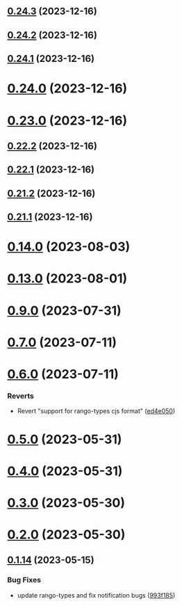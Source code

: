 ## [0.24.3](https://github.com/yeager-eren/rango-client/compare/provider-frontier@0.24.2...provider-frontier@0.24.3) (2023-12-16)



## [0.24.2](https://github.com/yeager-eren/rango-client/compare/provider-frontier@0.24.1...provider-frontier@0.24.2) (2023-12-16)



## [0.24.1](https://github.com/yeager-eren/rango-client/compare/provider-frontier@0.24.0...provider-frontier@0.24.1) (2023-12-16)



# [0.24.0](https://github.com/yeager-eren/rango-client/compare/provider-frontier@0.23.0...provider-frontier@0.24.0) (2023-12-16)



# [0.23.0](https://github.com/yeager-eren/rango-client/compare/provider-frontier@0.22.2...provider-frontier@0.23.0) (2023-12-16)



## [0.22.2](https://github.com/yeager-eren/rango-client/compare/provider-frontier@0.22.1...provider-frontier@0.22.2) (2023-12-16)



## [0.22.1](https://github.com/yeager-eren/rango-client/compare/provider-frontier@0.21.2...provider-frontier@0.22.1) (2023-12-16)



## [0.21.2](https://github.com/yeager-eren/rango-client/compare/provider-frontier@0.21.1-next.68...provider-frontier@0.21.2) (2023-12-16)



## [0.21.1](https://github.com/yeager-eren/rango-client/compare/provider-frontier@0.22.0...provider-frontier@0.21.1) (2023-12-16)



# [0.14.0](https://github.com/rango-exchange/rango-client/compare/provider-frontier@0.13.0...provider-frontier@0.14.0) (2023-08-03)



# [0.13.0](https://github.com/rango-exchange/rango-client/compare/provider-frontier@0.12.0...provider-frontier@0.13.0) (2023-08-01)



# [0.9.0](https://github.com/rango-exchange/rango-client/compare/provider-frontier@0.8.0...provider-frontier@0.9.0) (2023-07-31)



# [0.7.0](https://github.com/rango-exchange/rango-client/compare/provider-frontier@0.6.0...provider-frontier@0.7.0) (2023-07-11)



# [0.6.0](https://github.com/rango-exchange/rango-client/compare/provider-frontier@0.5.0...provider-frontier@0.6.0) (2023-07-11)


### Reverts

* Revert "support for rango-types cjs format" ([ed4e050](https://github.com/rango-exchange/rango-client/commit/ed4e050bfc0dcde7aeffa6b0d73b02080a5721eb))



# [0.5.0](https://github.com/rango-exchange/rango-client/compare/provider-frontier@0.4.0...provider-frontier@0.5.0) (2023-05-31)



# [0.4.0](https://github.com/rango-exchange/rango-client/compare/provider-frontier@0.3.0...provider-frontier@0.4.0) (2023-05-31)



# [0.3.0](https://github.com/rango-exchange/rango-client/compare/provider-frontier@0.2.0...provider-frontier@0.3.0) (2023-05-30)



# [0.2.0](https://github.com/rango-exchange/rango-client/compare/provider-frontier@0.1.15...provider-frontier@0.2.0) (2023-05-30)



## [0.1.14](https://github.com/rango-exchange/rango-client/compare/provider-frontier@0.1.13...provider-frontier@0.1.14) (2023-05-15)


### Bug Fixes

* update rango-types and fix notification bugs ([993f185](https://github.com/rango-exchange/rango-client/commit/993f185e0b8c5e5e15a2c65ba2d85d1f9c8daa90))



